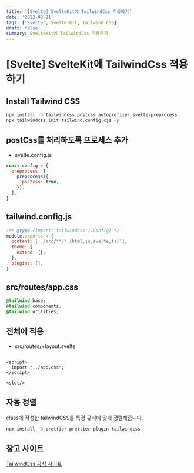```yaml
---
title: '[Svelte] SvelteKit에 TailwindCss 적용하기'
date: '2022-08-21'
tags: ['Svelte', Svelte-Kit, Tailwind CSS]
draft: false
summary: SvelteKit에 TailwindCss 적용하기
---
```


# [Svelte] SvelteKit에 TailwindCss 적용하기

## Install Tailwind CSS

```zsh
npm install -D tailwindcss postcss autoprefixer svelte-preprocess
npx tailwindcss init tailwind.config.cjs -p
```

## postCss를 처리하도록 프로세스 추가

- svelte.config.js

```js
const config = {
  preprocess: [
    preprocess({
      postcss: true,
    }),
  ],
}
```

## tailwind.config.js

```js
/** @type {import('tailwindcss').Config} */
module.exports = {
  content: ['./src/**/*.{html,js,svelte,ts}'],
  theme: {
    extend: {},
  },
  plugins: [],
}
```

## src/routes/app.css

```css
@tailwind base;
@tailwind components;
@tailwind utilities;
```

## 전체에 적용

- src/routes/+layout.svelte

```sveltehtml

<script>
  import "../app.css";
</script>

<slot/>
```

## 자동 정렬

class에 작성한 tailwindCSS를 특정 규칙에 맞게 정렬해줍니다.

```zsh
npm install -D prettier prettier-plugin-tailwindcss
```

## 참고 사이트

[TailwindCss 공식 사이트](https://tailwindcss.com/docs/guides/sveltekit)
